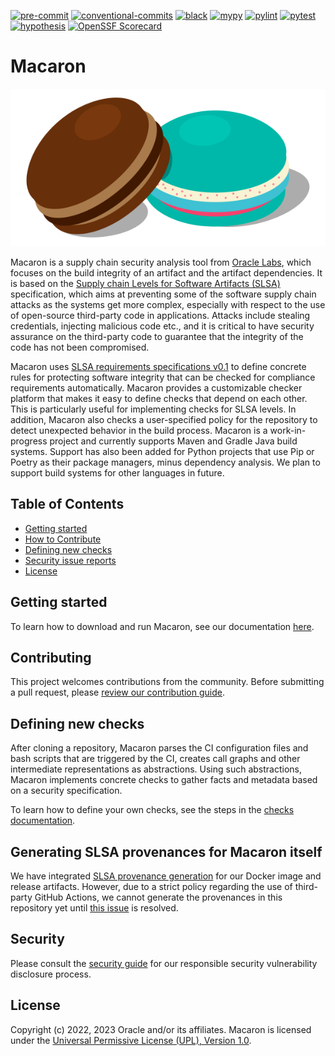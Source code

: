 [![pre-commit](https://img.shields.io/badge/pre--commit-enabled-yellow?logo=pre-commit&logoColor=white)](https://github.com/pre-commit/pre-commit) [![conventional-commits](https://img.shields.io/badge/conventional%20commits-1.0.0-yellow)](https://www.conventionalcommits.org/en/v1.0.0/) [![black](https://img.shields.io/badge/code%20style-black-000000)](https://github.com/psf/black) [![mypy](https://img.shields.io/badge/mypy-checked-brightgreen)](http://mypy-lang.org/) [![pylint](https://img.shields.io/badge/pylint-required%2010.0-brightgreen)](http://pylint.org/) [![pytest](https://img.shields.io/badge/pytest-enabled-brightgreen)](https://github.com/pytest-dev/pytest) [![hypothesis](https://img.shields.io/badge/hypothesis-tested-brightgreen.svg)](https://hypothesis.readthedocs.io/) [![OpenSSF Scorecard](https://api.securityscorecards.dev/projects/github.com/oracle/macaron/badge)](https://github.com/ossf/scorecard)

# Macaron

![Macaron](./docs/source/assets/macaron.svg)

Macaron is a supply chain security analysis tool from [Oracle Labs](https://labs.oracle.com/pls/apex/r/labs/labs/intro), which focuses on the build integrity of an artifact and the artifact dependencies. It is based on the [Supply chain Levels for Software Artifacts (SLSA)](https://slsa.dev/) specification, which aims at preventing some of the software supply chain attacks as the systems get more complex, especially with respect to the use of open-source third-party code in applications. Attacks include stealing credentials, injecting malicious code etc., and it is critical to have security assurance on the third-party code to guarantee that the integrity of the code has not been compromised.

Macaron uses [SLSA requirements specifications v0.1](https://slsa.dev/spec/v0.1/requirements) to define concrete rules for protecting software integrity that can be checked for compliance requirements automatically. Macaron provides a customizable checker platform that makes it easy to define checks that depend on each other. This is particularly useful for implementing checks for SLSA levels. In addition, Macaron also checks a user-specified policy for the repository to detect unexpected behavior in the build process. Macaron is a work-in-progress project and currently supports Maven and Gradle Java build systems. Support has also been added for Python projects that use Pip or Poetry as their package managers, minus dependency analysis. We plan to support build systems for other languages in future.

## Table of Contents

* [Getting started](#getting-started)
* [How to Contribute](#how-to-contribute)
* [Defining new checks](#defining-new-checks)
* [Security issue reports](#security-issue-reports)
* [License](#license)

## Getting started

To learn how to download and run Macaron, see our documentation [here](https://oracle.github.io/macaron/).

## Contributing

This project welcomes contributions from the community. Before submitting a pull request, please [review our contribution guide](./CONTRIBUTING.md).

## Defining new checks

After cloning a repository, Macaron parses the CI configuration files and bash scripts that are triggered by the CI, creates call graphs and other intermediate representations as abstractions. Using such abstractions, Macaron implements concrete checks to gather facts and metadata based on a security specification.

To learn how to define your own checks, see the steps in the [checks documentation](/src/macaron/slsa_analyzer/checks/README.md).

## Generating SLSA provenances for Macaron itself

We have integrated [SLSA provenance generation](https://github.com/slsa-framework/slsa-github-generator) for our Docker image and release artifacts. However, due to a strict policy regarding the use of third-party GitHub Actions, we cannot generate the provenances in this repository yet until [this issue](https://github.com/slsa-framework/slsa-github-generator/issues/2204) is resolved.

## Security

Please consult the [security guide](./SECURITY.md) for our responsible security vulnerability disclosure process.

## License

Copyright (c) 2022, 2023 Oracle and/or its affiliates.
Macaron is licensed under the [Universal Permissive License (UPL), Version 1.0](./LICENSE.txt).
